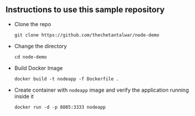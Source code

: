## Instructions to use this sample repository
- Clone the repo

  ```git clone https://github.com/thechetantalwar/node-demo```
- Change the directory

  ```cd node-demo```
- Build Docker Image
  
  ```docker build -t nodeapp -f Dockerfile .```
- Create container with `nodeapp` image and verify the application running inside it
  
  ```docker run -d -p 8085:3333 nodeapp```
